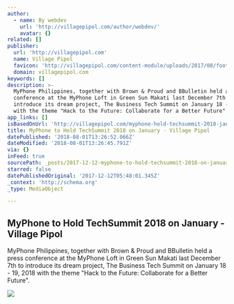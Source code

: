 ```yaml
---
author:
  - name: By webdev
    url: 'http://villagepipol.com/author/webdev/'
    avatar: {}
related: []
publisher:
  url: 'http://villagepipol.com'
  name: Village Pipol
  favicon: 'http://villagepipol.com/content-module/uploads/2017/08/footer-logo.png'
  domain: villagepipol.com
keywords: []
description: >-
  MyPhone Philippines, together with Brown & Proud and BBulletin held a press
  conference at the MyPhone Loft in Green Sun Makati last December 7th to
  introduce its dream project, The Business Tech Summit on January 18 - 19, 2018
  with the theme "Hack to the Future: Collaborate for a Better Future".
app_links: []
isBasedOnUrl: 'http://villagepipol.com/myphone-hold-techsummit-2018-january/'
title: MyPhone to Hold TechSummit 2018 on January - Village Pipol
datePublished: '2018-08-01T13:26:52.066Z'
dateModified: '2018-08-01T13:26:45.791Z'
via: {}
inFeed: true
sourcePath: _posts/2017-12-12-myphone-to-hold-techsummit-2018-on-january-village-pipol.md
starred: false
datePublishedOriginal: '2017-12-12T05:48:01.345Z'
_context: 'http://schema.org'
_type: MediaObject

---
```

<article style=""><h1>MyPhone to Hold TechSummit 2018 on January - Village Pipol</h1><p>MyPhone Philippines, together with Brown &amp; Proud and BBulletin held a press conference at the MyPhone Loft in Green Sun Makati last December 7th to introduce its dream project, The Business Tech Summit on January 18 - 19, 2018 with the theme "Hack to the Future: Collaborate for a Better Future".</p><img src="http://villagepipol.com/content-module/uploads/2017/12/L-R-Director-Cedric-Hornedo-%E2%80%93-Marketing-Communications-Director-of-BrownProud-Mr.-Beda-Manalac-%E2%80%93-Vice-President-of-Solid-Group-Inc.-Ms.-Kristine-Ricafort-%E2%80%93-CEOFounder-of-BBulletin-Ms.-Hope-Zambrano-%E2%80%93-.jpg" /></article>